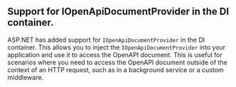 ## Support for IOpenApiDocumentProvider in the DI container.
<!-- https://github.com/dotnet/aspnetcore/pull/61463 -->
ASP.NET has added support for `IOpenApiDocumentProvider` in the DI container.
This allows you to inject the `IOpenApiDocumentProvider` into your application and use it to access the OpenAPI document.
This is useful for scenarios where you need to access the OpenAPI document outside of the context of an HTTP request,
such as in a background service or a custom middleware.
